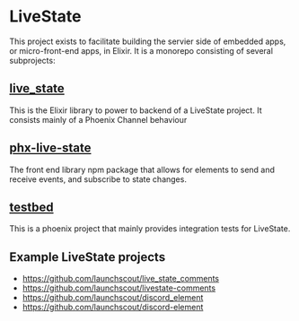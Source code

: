 # LiveState

This project exists to facilitate building the servier side of embedded apps, or micro-front-end apps, 
in Elixir. It is a monorepo consisting of several subprojects:

## [live_state](live_state/README.md)

This is the Elixir library to power to backend of a LiveState project. It consists mainly of a Phoenix Channel behaviour

## [phx-live-state](phx-live-state/README.md)

The front end library npm package that allows for elements to send and receive events, and subscribe to state changes.

## [testbed](testbed)

This is a phoenix project that mainly provides integration tests for LiveState.

## Example LiveState projects

* https://github.com/launchscout/live_state_comments
* https://github.com/launchscout/livestate-comments
* https://github.com/launchscout/discord_element
* https://github.com/launchscout/discord-element
